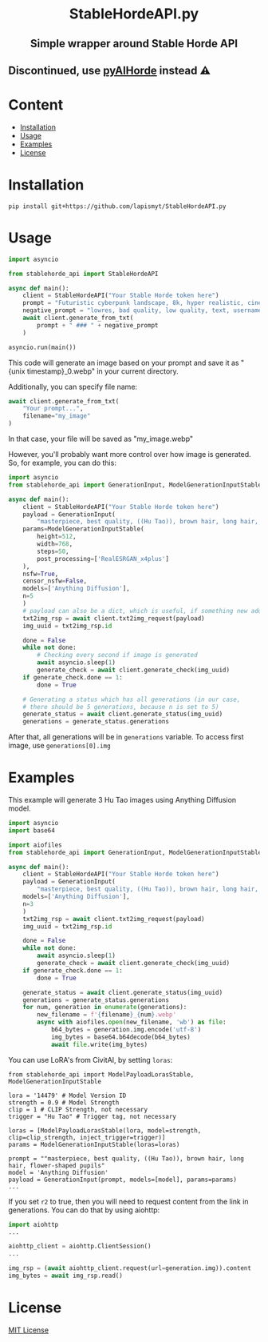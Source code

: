 <h1 align="center">
StableHordeAPI.py
</h1>
<h2 align="center">Simple wrapper around Stable Horde API</h2>

## Discontinued, use [pyAIHorde](https://github.com/lapismyt/pyAIHorde) instead :warning:

# Content
- [Installation](#installation)
- [Usage](#usage)
- [Examples](#examples)
- [License](#license)

# Installation
```
pip install git+https://github.com/lapismyt/StableHordeAPI.py
```

# Usage
```python
import asyncio

from stablehorde_api import StableHordeAPI

async def main():
    client = StableHordeAPI("Your Stable Horde token here")
    prompt = "Futuristic cyberpunk landscape, 8k, hyper realistic, cinematic"
    negative_prompt = "lowres, bad quality, low quality, text, username, error"
    await client.generate_from_txt(
        prompt + " ### " + negative_prompt
    )

asyncio.run(main())
```
This code will generate an image based on your prompt and save it as "{unix timestamp}\_0.webp" in your current directory.

Additionally, you can specify file name:
```python
await client.generate_from_txt(
    "Your prompt...",
    filename="my_image"
)
```
In that case, your file will be saved as "my\_image.webp"

However, you'll probably want more control over how image is generated. So, for example, you can do this:
```python
import asyncio
from stablehorde_api import GenerationInput, ModelGenerationInputStable

async def main():
    client = StableHordeAPI("Your Stable Horde token here")
    payload = GenerationInput(
        "masterpiece, best quality, ((Hu Tao)), brown hair, long hair, flower-shaped pupils",
	params=ModelGenerationInputStable(
	    height=512,
	    width=768,
	    steps=50,
	    post_processing=['RealESRGAN_x4plus']
	),
	nsfw=True,
	censor_nsfw=False,
	models=['Anything Diffusion'],
	n=5
    )
    # payload can also be a dict, which is useful, if something new added
    txt2img_rsp = await client.txt2img_request(payload)
    img_uuid = txt2img_rsp.id

    done = False
    while not done:
        # Checking every second if image is generated
        await asyncio.sleep(1)
        generate_check = await client.generate_check(img_uuid)
	if generate_check.done == 1:
	    done = True

    # Generating a status which has all generations (in our case,
    # there should be 5 generations, because n is set to 5)
    generate_status = await client.generate_status(img_uuid)
    generations = generate_status.generations
```
After that, all generations will be in `generations` variable. To access first image, use `generations[0].img`

# Examples
This example will generate 3 Hu Tao images using Anything Diffusion model.
```python
import asyncio
import base64

import aiofiles
from stablehorde_api import GenerationInput, ModelGenerationInputStable

async def main():
    client = StableHordeAPI("Your Stable Horde token here")
    payload = GenerationInput(
        "masterpiece, best quality, ((Hu Tao)), brown hair, long hair, flower-shaped pupils",
	models=['Anything Diffusion'],
	n=3
    )
    txt2img_rsp = await client.txt2img_request(payload)
    img_uuid = txt2img_rsp.id

    done = False
    while not done:
        await asyncio.sleep(1)
        generate_check = await client.generate_check(img_uuid)
	if generate_check.done == 1:
	    done = True

    generate_status = await client.generate_status(img_uuid)
    generations = generate_status.generations
    for num, generation in enumerate(generations):
        new_filename = f'{filename}_{num}.webp'
        async with aiofiles.open(new_filename, 'wb') as file:
            b64_bytes = generation.img.encode('utf-8')
            img_bytes = base64.b64decode(b64_bytes)
            await file.write(img_bytes)
```
You can use LoRA's from CivitAI, by setting `loras`:
```
from stablehorde_api import ModelPayloadLorasStable, ModelGenerationInputStable

lora = '14479' # Model Version ID
strength = 0.9 # Model Strength
clip = 1 # CLIP Strength, not necessary
trigger = "Hu Tao" # Trigger tag, not necessary

loras = [ModelPayloadLorasStable(lora, model=strength, clip=clip_strength, inject_trigger=trigger)]
params = ModelGenerationInputStable(loras=loras)

prompt = ""masterpiece, best quality, ((Hu Tao)), brown hair, long hair, flower-shaped pupils"
model = 'Anything Diffusion'
payload = GenerationInput(prompt, models=[model], params=params)
...
```
If you set `r2` to true, then you will need to request content from the link in generations. You can do that by using aiohttp:
```python
import aiohttp
...

aiohttp_client = aiohttp.ClientSession()
...

img_rsp = (await aiohttp_client.request(url=generation.img)).content
img_bytes = await img_rsp.read()
```

# License
[MIT License](./LICENSE)


